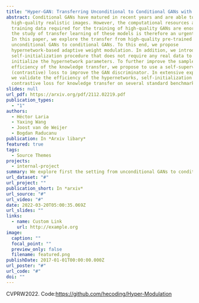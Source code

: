```yaml
---
title: "Hyper-GAN: Transferring Unconditional to Conditional GANs with HyperNetworks"
abstract: Conditional GANs have matured in recent years and are able to generate
  high-quality realistic images. However, the computational resources and the
  training data required for the training of high-quality GANs are enormous, and
  the study of transfer learning of these models is therefore an urgent topic.
  In this paper, we explore the transfer from high-quality pre-trained
  unconditional GANs to conditional GANs. To this end, we propose
  hypernetwork-based adaptive weight modulation. In addition, we introduce a
  self-initialization procedure that does not require any real data to
  initialize the hypernetwork parameters. To further improve the sample
  efficiency of the knowledge transfer, we propose to use a self-supervised
  (contrastive) loss to improve the GAN discriminator. In extensive experiments,
  we validate the efficiency of the hypernetworks, self-initialization and
  contrastive loss for knowledge transfer on several standard benchmarks.
slides: null
url_pdf: https://arxiv.org/pdf/2112.02219.pdf
publication_types:
  - "1"
authors:
  - Héctor Laria
  - Yaxing Wang
  - Joost van de Weijer
  - Bogdan Raducanu
publication: In *Arxiv libary*
featured: true
tags:
  - Source Themes
projects:
  - internal-project
summary: We explore first the setting from unconditional GANs to conditional GANs.
url_dataset: "#"
url_project: ""
publication_short: In *arxiv*
url_source: "#"
url_video: "#"
date: 2022-03-20T05:00:35.069Z
url_slides: ""
links:
  - name: Custom Link
    url: http://example.org
image:
  caption: ""
  focal_point: ""
  preview_only: false
  filename: featured.png
publishDate: 2017-01-01T00:00:00.000Z
url_poster: "#"
url_code: "#"
doi: ""
---
```

CVPRW2022. Code:<https://github.com/hecoding/Hyper-Modulation>
